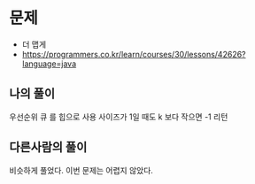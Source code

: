 # 문제
- 더 맵게
- https://programmers.co.kr/learn/courses/30/lessons/42626?language=java


## 나의 풀이
우선순위 큐 를 힙으로 사용
사이즈가 1일 때도 k 보다 작으면 -1 리턴



## 다른사람의 풀이
비슷하게 풀었다. 이번 문제는 어렵지 않았다.
